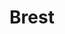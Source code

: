 ---
title: Brest
date: 
draft: false

# descripcion
description : Círculos plata con nácar grande

materials: Plata 925

color: Plateado

dimensions: 1,2cm

code: 01-04-0135

type: "Aros"

categories: []

price: $2.040,00

# Images
# first image will be shown in the product page
images:
  # - image: "images/path_to_image"
  # La ubicacion de las imagenes es imagenes/Aros/Aros.Piedras/01-04-0135-brest
  - image: "./images/aros/piedras/01-04-0135-circulos-plata-con-nacar-grande_a.jpeg"
  - image: "./images/aros/piedras/01-04-0135-circulos-plata-con-nacar-grande_b.jpeg"
---